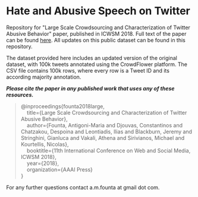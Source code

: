 # Hate and Abusive Speech on Twitter

Repository for "Large Scale Crowdsourcing and Characterization of Twitter Abusive Behavior" paper, published in ICWSM 2018. Full text of the paper can be found [here](https://arxiv.org/pdf/1802.00393.pdf). All updates on this public dataset can be found in this repository.

The dataset provided here includes an updated version of the original dataset, with 100k tweets annotated using the CrowdFlower platform. The CSV file contains 100k rows, where every row is a Tweet ID and its according majority annotation.

_**Please cite the paper in any published work that uses any of these resources.**_

>@inproceedings{founta2018large,   
  >&nbsp;&nbsp;&nbsp;&nbsp;title={Large Scale Crowdsourcing and Characterization of Twitter Abusive Behavior},   
  >&nbsp;&nbsp;&nbsp;&nbsp;author={Founta, Antigoni-Maria and Djouvas, Constantinos and Chatzakou, Despoina and Leontiadis, Ilias and Blackburn, Jeremy and Stringhini, Gianluca and Vakali, Athena and Sirivianos, Michael and Kourtellis, Nicolas},  
  >&nbsp;&nbsp;&nbsp;&nbsp;booktitle={11th International Conference on Web and Social Media, ICWSM 2018},  
  >&nbsp;&nbsp;&nbsp;&nbsp;year={2018},  
  >&nbsp;&nbsp;&nbsp;&nbsp;organization={AAAI Press}  
}

For any further questions contact a.m.founta at gmail dot com.
